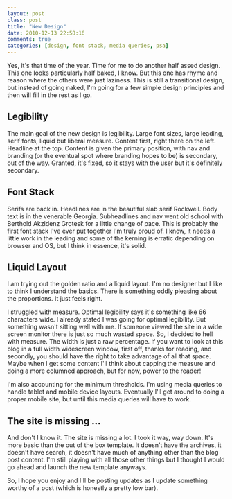 ```yaml
---
layout: post
class: post
title: "New Design"
date: 2010-12-13 22:58:16
comments: true
categories: [design, font stack, media queries, psa]
---
```

Yes, it's that time of the year. Time for me to do another half assed design. This one looks particularly half baked, I know. But this one has rhyme and reason where the others were just laziness. This is still a transitional design, but instead of going naked, I'm going for a few simple design principles and then will fill in the rest as I go.

## Legibility

The main goal of the new design is legibility. Large font sizes, large leading, serif fonts, liquid but liberal measure. Content first, right there on the left. Headline at the top. Content is given the primary position, with nav and branding (or the eventual spot where branding hopes to be) is secondary, out of the way. Granted, it's fixed, so it stays with the user but it's definitely secondary.

## Font Stack

Serifs are back in. Headlines are in the beautiful slab serif Rockwell. Body text is in the venerable Georgia. Subheadlines and nav went old school with Berthold Akzidenz Grotesk for a little change of pace. This is probably the first font stack I've ever put together I'm truly proud of. I know, it needs a little work in the leading and some of the kerning is erratic depending on browser and OS, but I think in essence, it's solid.

## Liquid Layout

I am trying out the golden ratio and a liquid layout. I'm no designer but I like to think I understand the basics. There is something oddly pleasing about the proportions. It just feels right.

I struggled with measure. Optimal legibility says it's something like 66 characters wide. I already stated I was going for optimal legibility. But something wasn't sitting well with me. If someone viewed the site in a wide screen monitor there is just so much wasted space. So, I decided to hell with measure. The width is just a raw percentage. If you want to look at this blog in a full width widescreen window, first off, thanks for reading, and secondly, you should have the right to take advantage of all that space. Maybe when I get some content I'll think about capping the measure and doing a more columned approach, but for now, power to the reader!

I'm also accounting for the minimum thresholds. I'm using media queries to handle tablet and mobile device layouts. Eventually I'll get around to doing a proper mobile site, but until this media queries will have to work.

## The site is missing …

And don't I know it. The site is missing a lot. I took it way, way down. It's more basic than the out of the box template. It doesn't have the archives, it doesn't have search, it doesn't have much of anything other than the blog post content. I'm still playing with all those other things but I thought I would go ahead and launch the new template anyways.

So, I hope you enjoy and I'll be posting updates as I update something worthy of a post (which is honestly a pretty low bar).